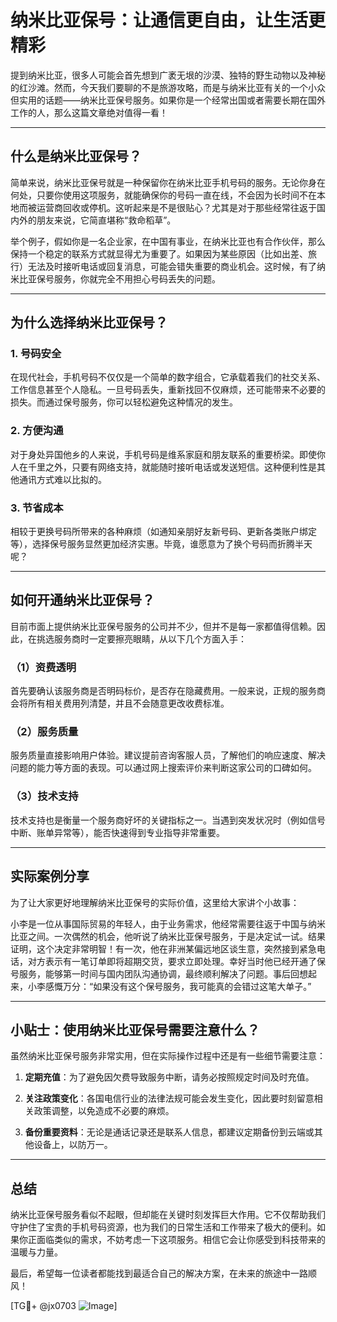 # 纳米比亚保号：让通信更自由，让生活更精彩

提到纳米比亚，很多人可能会首先想到广袤无垠的沙漠、独特的野生动物以及神秘的红沙滩。然而，今天我们要聊的不是旅游攻略，而是与纳米比亚有关的一个小众但实用的话题——纳米比亚保号服务。如果你是一个经常出国或者需要长期在国外工作的人，那么这篇文章绝对值得一看！

---

## 什么是纳米比亚保号？

简单来说，纳米比亚保号就是一种保留你在纳米比亚手机号码的服务。无论你身在何处，只要你使用这项服务，就能确保你的号码一直在线，不会因为长时间不在本地而被运营商回收或停机。这听起来是不是很贴心？尤其是对于那些经常往返于国内外的朋友来说，它简直堪称“救命稻草”。

举个例子，假如你是一名企业家，在中国有事业，在纳米比亚也有合作伙伴，那么保持一个稳定的联系方式就显得尤为重要了。如果因为某些原因（比如出差、旅行）无法及时接听电话或回复消息，可能会错失重要的商业机会。这时候，有了纳米比亚保号服务，你就完全不用担心号码丢失的问题。

---

## 为什么选择纳米比亚保号？

### 1. **号码安全**
   在现代社会，手机号码不仅仅是一个简单的数字组合，它承载着我们的社交关系、工作信息甚至个人隐私。一旦号码丢失，重新找回不仅麻烦，还可能带来不必要的损失。而通过保号服务，你可以轻松避免这种情况的发生。

### 2. **方便沟通**
   对于身处异国他乡的人来说，手机号码是维系家庭和朋友联系的重要桥梁。即使你人在千里之外，只要有网络支持，就能随时接听电话或发送短信。这种便利性是其他通讯方式难以比拟的。

### 3. **节省成本**
   相较于更换号码所带来的各种麻烦（如通知亲朋好友新号码、更新各类账户绑定等），选择保号服务显然更加经济实惠。毕竟，谁愿意为了换个号码而折腾半天呢？

---

## 如何开通纳米比亚保号？

目前市面上提供纳米比亚保号服务的公司并不少，但并不是每一家都值得信赖。因此，在挑选服务商时一定要擦亮眼睛，从以下几个方面入手：

### （1）资费透明
   首先要确认该服务商是否明码标价，是否存在隐藏费用。一般来说，正规的服务商会将所有相关费用列清楚，并且不会随意更改收费标准。

### （2）服务质量
   服务质量直接影响用户体验。建议提前咨询客服人员，了解他们的响应速度、解决问题的能力等方面的表现。可以通过网上搜索评价来判断这家公司的口碑如何。

### （3）技术支持
   技术支持也是衡量一个服务商好坏的关键指标之一。当遇到突发状况时（例如信号中断、账单异常等），能否快速得到专业指导非常重要。

---

## 实际案例分享

为了让大家更好地理解纳米比亚保号的实际价值，这里给大家讲个小故事：

小李是一位从事国际贸易的年轻人，由于业务需求，他经常需要往返于中国与纳米比亚之间。一次偶然的机会，他听说了纳米比亚保号服务，于是决定试一试。结果证明，这个决定非常明智！有一次，他在非洲某偏远地区谈生意，突然接到紧急电话，对方表示有一笔订单即将超期交货，要求立即处理。幸好当时他已经开通了保号服务，能够第一时间与国内团队沟通协调，最终顺利解决了问题。事后回想起来，小李感慨万分：“如果没有这个保号服务，我可能真的会错过这笔大单子。”

---

## 小贴士：使用纳米比亚保号需要注意什么？

虽然纳米比亚保号服务非常实用，但在实际操作过程中还是有一些细节需要注意：

1. **定期充值**：为了避免因欠费导致服务中断，请务必按照规定时间及时充值。
   
2. **关注政策变化**：各国电信行业的法律法规可能会发生变化，因此要时刻留意相关政策调整，以免造成不必要的麻烦。

3. **备份重要资料**：无论是通话记录还是联系人信息，都建议定期备份到云端或其他设备上，以防万一。

---

## 总结

纳米比亚保号服务看似不起眼，但却能在关键时刻发挥巨大作用。它不仅帮助我们守护住了宝贵的手机号码资源，也为我们的日常生活和工作带来了极大的便利。如果你正面临类似的需求，不妨考虑一下这项服务。相信它会让你感受到科技带来的温暖与力量。

最后，希望每一位读者都能找到最适合自己的解决方案，在未来的旅途中一路顺风！

[TG💪+ @jx0703 ![Image](https://github.com/user-attachments/assets/dbca1d08-cadb-493c-b0ec-ad6f7a83f270)]